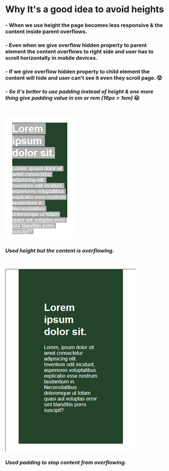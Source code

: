# Why It's a good idea to avoid heights

### - **When we use height the page becomes less responsive & the content inside parent overflows.**

### - **Even when we give overflow hidden property to parent element the content overflows to right side and user has to scroll horizontally in mobile devices.**

### - **If we give overflow hidden property to child element the content will hide and user can't see it even they scroll page.** 😟

### - **_So it's better to use padding instead of height & one more thing give padding value in em or rem (16px = 1em)_** 😃

<br>

![Using Height](./img/height.png)

### _Used height but the content is overflowing._

<br>

![Using Padding](./img/padding.png)

### _Used padding to stop content from overflowing._
